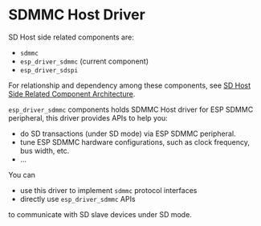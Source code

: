 # SDMMC Host Driver

SD Host side related components are:
- `sdmmc`
- `esp_driver_sdmmc` (current component)
- `esp_driver_sdspi`

For relationship and dependency among these components, see [SD Host Side Related Component Architecture](../sdmmc/README.md).

`esp_driver_sdmmc` components holds SDMMC Host driver for ESP SDMMC peripheral, this driver provides APIs to help you:
- do SD transactions (under SD mode) via ESP SDMMC peripheral.
- tune ESP SDMMC hardware configurations, such as clock frequency, bus width, etc.
- ...

You can
- use this driver to implement `sdmmc` protocol interfaces
- directly use `esp_driver_sdmmc` APIs

to communicate with SD slave devices under SD mode.
